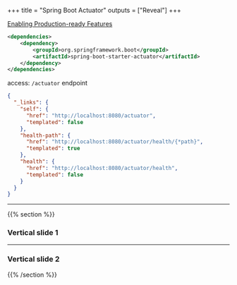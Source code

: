 +++
title = "Spring Boot Actuator"
outputs = ["Reveal"]
+++

[Enabling Production-ready Features](https://docs.spring.io/spring-boot/reference/actuator/enabling.html)

```xml
<dependencies>
	<dependency>
		<groupId>org.springframework.boot</groupId>
		<artifactId>spring-boot-starter-actuator</artifactId>
	</dependency>
</dependencies>
```
access: `/actuator` endpoint
```json
{
  "_links": {
    "self": {
      "href": "http://localhost:8080/actuator",
      "templated": false
    },
    "health-path": {
      "href": "http://localhost:8080/actuator/health/{*path}",
      "templated": true
    },
    "health": {
      "href": "http://localhost:8080/actuator/health",
      "templated": false
    }
  }
}
```

---

{{% section %}}

### Vertical slide 1

---

### Vertical slide 2

{{% /section %}}